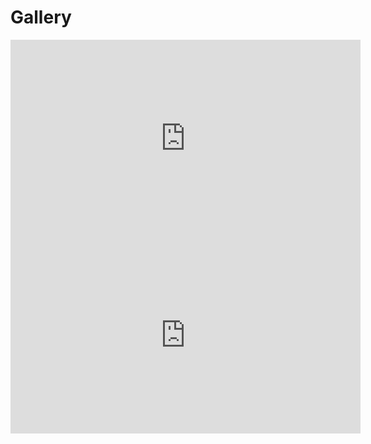 # Gallery

<iframe width="560" height="315" src="https://www.youtube.com/embed/u-5yVLkBUdU?si=lef5Tuvq9pDQxAy7" title="YouTube video player" frameborder="0" allow="accelerometer; autoplay; clipboard-write; encrypted-media; gyroscope; picture-in-picture; web-share" allowfullscreen></iframe>

<iframe width="560" height="315" src="https://www.youtube.com/embed/pwEyiedh-Fg?si=ws153uPWyM9Y4fFl" title="YouTube video player" frameborder="0" allow="accelerometer; autoplay; clipboard-write; encrypted-media; gyroscope; picture-in-picture; web-share" allowfullscreen></iframe>
